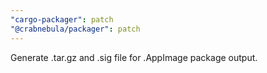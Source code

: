```yaml
---
"cargo-packager": patch
"@crabnebula/packager": patch
---
```


Generate .tar.gz and .sig file for .AppImage package output.
